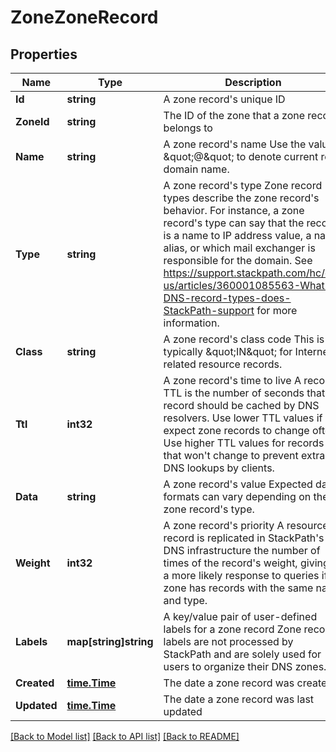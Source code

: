 # ZoneZoneRecord

## Properties

Name | Type | Description | Notes
------------ | ------------- | ------------- | -------------
**Id** | **string** | A zone record&#39;s unique ID | [optional] 
**ZoneId** | **string** | The ID of the zone that a zone record belongs to | [optional] 
**Name** | **string** | A zone record&#39;s name  Use the value \&quot;@\&quot; to denote current root domain name. | [optional] 
**Type** | **string** | A zone record&#39;s type  Zone record types describe the zone record&#39;s behavior. For instance, a zone record&#39;s type can say that the record is a name to IP address value, a name alias, or which mail exchanger is responsible for the domain. See https://support.stackpath.com/hc/en-us/articles/360001085563-What-DNS-record-types-does-StackPath-support for more information. | [optional] 
**Class** | **string** | A zone record&#39;s class code  This is typically \&quot;IN\&quot; for Internet related resource records. | [optional] 
**Ttl** | **int32** | A zone record&#39;s time to live  A record&#39;s TTL is the number of seconds that the record should be cached by DNS resolvers. Use lower TTL values if you expect zone records to change often. Use higher TTL values for records that won&#39;t change to prevent extra DNS lookups by clients. | [optional] 
**Data** | **string** | A zone record&#39;s value  Expected data formats can vary depending on the zone record&#39;s type. | [optional] 
**Weight** | **int32** | A zone record&#39;s priority  A resource record is replicated in StackPath&#39;s DNS infrastructure the number of times of the record&#39;s weight, giving it a more likely response to queries if a zone has records with the same name and type. | [optional] 
**Labels** | **map[string]string** | A key/value pair of user-defined labels for a zone record  Zone record labels are not processed by StackPath and are solely used for users to organize their DNS zones. | [optional] 
**Created** | [**time.Time**](time.Time.md) | The date a zone record was created | [optional] 
**Updated** | [**time.Time**](time.Time.md) | The date a zone record was last updated | [optional] 

[[Back to Model list]](../README.md#documentation-for-models) [[Back to API list]](../README.md#documentation-for-api-endpoints) [[Back to README]](../README.md)


